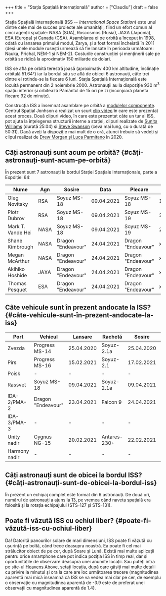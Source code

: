 +++
title = "Stația Spațială Internațională"
author = ["Claudiu"]
draft = false
+++

Stația Spațială Internațională (ISS -- _International Space Station_) este unul dintre cele mai de succes proiecte ale umanității, fiind un efort comun al cinci agenții spațiale: NASA (SUA), Roscosmos (Rusia), JAXA (Japonia), ESA (Europa) și Canada (CSA). Asamblarea ei pe orbită a început în 1998, odată cu lansarea primului modul, Zarya, și a fost formal încheiată în 2011 (deși unele module rusești urmează să fie lansate în perioada următoare: Nauka, Prichal, NEM-1 și NEM-2). Costurile construcției și menținerii sale pe orbită se ridică la aproximativ 150 miliarde de dolari.

ISS se află pe orbită terestră joasă (aproximativ 400 km altitudine, înclinație orbitală 51.64°) iar la bordul său se află de obicei 6 astronauți, câte trei dintre ei rotindu-se la fiecare 6 luni. Stația Spațială Internațională este locuită permanent din 2 noiembrie 2000. Astronauții au la dispoziție 930 m<sup>3</sup> spațiu interior și orbitează Pământul de 15 ori pe zi (înconjoară planeta fiecare 92 de minute).

Construcția ISS a însemnat asamblare pe orbită a [modulelor componente](<https://www.parsec.ro/iss/module>). Centrul Spațial Jonhson a realizat un scurt [clip video](<https://www.youtube.com/watch?v=yRqUPjl3tTQ>) în care este prezentat acest proces. Două clipuri video, în care este prezentat câte un tur al ISS, pot ajuta la înțelegerea structurii interne a stației, clipuri realizate de [Sunita Williams](<https://www.youtube.com/watch?v=doN4t5NKW-k>) (durată 25:04) și [Steve Swanson](<https://www.youtube.com/watch?v=QvTmdIhYnes>) (ceva mai lung, cu o durată de 50:31). Dacă aveți la dispoziție mai mult de o oră, atunci trebuie să vedeți și clipul realizat de [Drew Morgan și Luca Parmitano](https://www.youtube.com/watch?v=Snn1k%5FqEx20) în 2020.


## Câți astronauți sunt acum pe orbită? {#câți-astronauți-sunt-acum-pe-orbită}

În prezent sunt 7 astronauți la bordul Stației Spațiale Internaționale, parte a Expdiției 64:

| Nume              | Agn  | Sosire             | Data       | Plecare            | Data       |
|-------------------|------|--------------------|------------|--------------------|------------|
| Oleg Novitsky     | RSA  | Soyuz MS-18        | 09.04.2021 | Soyuz MS-18        | 13.10.2021 |
| Piotr Dubrov      | RSA  | Soyuz MS-18        | 09.04.2021 | Soyuz MS-19        | 28.03.2022 |
| Mark T. Vande Hei | NASA | Soyuz MS-18        | 09.04.2021 | Soyuz MS-19        | 28.03.2022 |
| Shane Kimbrough   | NASA | Dragon "Endeavour" | 24.04.2021 | Dragon "Endeavour" | xx.10.2021 |
| Megan McArthur    | NASA | Dragon "Endeavour" | 24.04.2021 | Dragon "Endeavour" | xx.10.2021 |
| Akihiko Hoshide   | JAXA | Dragon "Endeavour" | 24.04.2021 | Dragon "Endeavour" | xx.10.2021 |
| Thomas Pesquet    | ESA  | Dragon "Endeavour" | 24.04.2021 | Dragon "Endeavour" | xx.10.2021 |


## Câte vehicule sunt în prezent andocate la ISS? {#câte-vehicule-sunt-în-prezent-andocate-la-iss}

| Port          | Vehicul            | Lansare    | Rachetă      | Sosire     | Plecare    |
|---------------|--------------------|------------|--------------|------------|------------|
| Zvezda        | Progress MS-14     | 25.04.2020 | Soyuz-2.1a   | 25.04.2020 | 30.04.2021 |
| Pirs          | Progress MS-16     | 15.02.2021 | Soyuz-2.1    | 17.02.2021 | xx.07.2021 |
| Poisk         | -                  | -          | -            | -          | -          |
| Rassvet       | Soyuz MS-18        | 09.04.2021 | Soyuz-2.1a   | 09.04.2021 | 13.10.2021 |
| IDA-2/PMA-2   | Dragon "Endeavour" | 23.04.2021 | Falcon 9     | 24.04.2021 | xx.10.2021 |
| IDA-3/PMA-3   | -                  | -          | -            | -          | -          |
| Unity nadir   | Cygnus NG-15       | 20.02.2021 | Antares-230+ | 22.02.2021 | xx.05.2021 |
| Harmony nadir | -                  | -          | -            | -          | -          |


## Câți astronauți sunt de obicei la bordul ISS? {#câți-astronauți-sunt-de-obicei-la-bordul-iss}

În prezent un echipaj complet este format din 6 astronauți. De două ori, numărul de astronauți a ajuns la 13, pe vremea când naveta spațială era folosită și la rotația echipajului (STS-127 și STS-131).


## Poate fi văzută ISS cu ochiul liber? {#poate-fi-văzută-iss-cu-ochiul-liber}

Da! Datorită panourilor solare de mari dimensiuni, ISS poate fi văzută cu ușurință pe boltă, când trece deasupra noastră. Ea poate fi cel mai strălucitor obiect de pe cer, după Soare și Lună. Există mai multe aplicații pentru orice smartphone care pot indica poziția ISS în timp real, dar și oportunitățile de observare deasupra unei anumite locații. Sau puteți intra pe site-ul [Heavens Above](https://www.heavens-above.com), setați locația, după care găsiți mai multe detalii cu privire la minutul și ora la care are loc următoarea trecere (magnitudinea aparentă mai mică înseamnă că ISS se va vedea mai clar pe cer, de exemplu o observație cu magnitudinea aparentă de -3.9 este de preferat unei observații cu magnitudinea aparentă de 1.4).